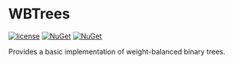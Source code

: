# WBTrees
[![license](https://img.shields.io/github/license/sakapon/WBTrees.svg)](LICENSE)
[![NuGet](https://img.shields.io/nuget/v/WBTrees.svg)](https://www.nuget.org/packages/WBTrees/)
[![NuGet](https://img.shields.io/nuget/dt/WBTrees.svg)](https://www.nuget.org/packages/WBTrees/)

Provides a basic implementation of weight-balanced binary trees.
